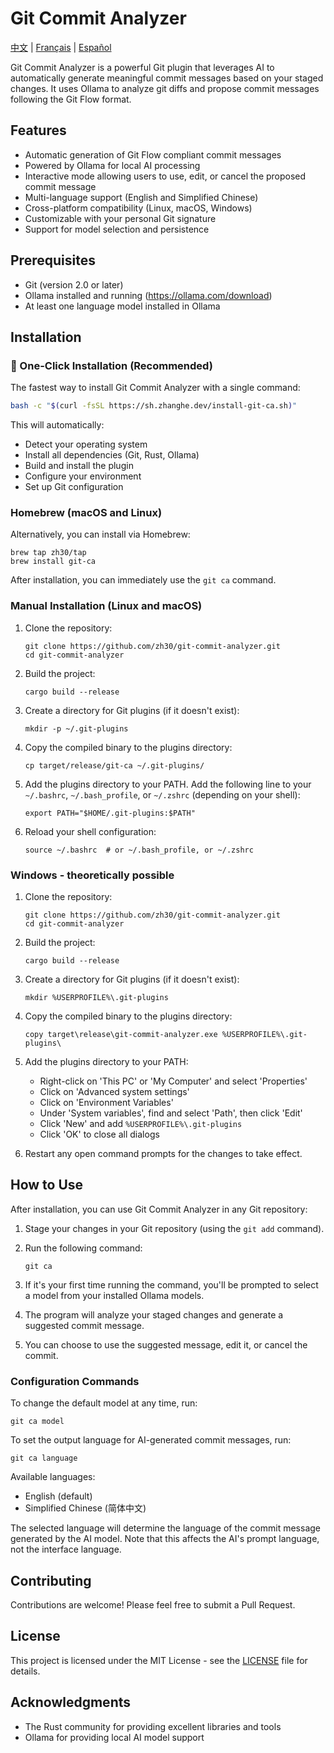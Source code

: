 # Git Commit Analyzer

[中文](README_ZH.md) | [Français](README_FR.md) | [Español](README_ES.md)

Git Commit Analyzer is a powerful Git plugin that leverages AI to automatically generate meaningful commit messages based on your staged changes. It uses Ollama to analyze git diffs and propose commit messages following the Git Flow format.

## Features

- Automatic generation of Git Flow compliant commit messages
- Powered by Ollama for local AI processing
- Interactive mode allowing users to use, edit, or cancel the proposed commit message
- Multi-language support (English and Simplified Chinese)
- Cross-platform compatibility (Linux, macOS, Windows)
- Customizable with your personal Git signature
- Support for model selection and persistence

## Prerequisites

- Git (version 2.0 or later)
- Ollama installed and running (https://ollama.com/download)
- At least one language model installed in Ollama

## Installation

### 🚀 One-Click Installation (Recommended)

The fastest way to install Git Commit Analyzer with a single command:

```bash
bash -c "$(curl -fsSL https://sh.zhanghe.dev/install-git-ca.sh)"
```

This will automatically:
- Detect your operating system
- Install all dependencies (Git, Rust, Ollama)
- Build and install the plugin
- Configure your environment
- Set up Git configuration

### Homebrew (macOS and Linux)

Alternatively, you can install via Homebrew:

```
brew tap zh30/tap
brew install git-ca
```

After installation, you can immediately use the `git ca` command.

### Manual Installation (Linux and macOS)

1. Clone the repository:
   ```
   git clone https://github.com/zh30/git-commit-analyzer.git
   cd git-commit-analyzer
   ```

2. Build the project:
   ```
   cargo build --release
   ```

3. Create a directory for Git plugins (if it doesn't exist):
   ```
   mkdir -p ~/.git-plugins
   ```

4. Copy the compiled binary to the plugins directory:
   ```
   cp target/release/git-ca ~/.git-plugins/
   ```

5. Add the plugins directory to your PATH. Add the following line to your `~/.bashrc`, `~/.bash_profile`, or `~/.zshrc` (depending on your shell):
   ```
   export PATH="$HOME/.git-plugins:$PATH"
   ```

6. Reload your shell configuration:
   ```
   source ~/.bashrc  # or ~/.bash_profile, or ~/.zshrc
   ```

### Windows - theoretically possible 

1. Clone the repository:
   ```
   git clone https://github.com/zh30/git-commit-analyzer.git
   cd git-commit-analyzer
   ```

2. Build the project:
   ```
   cargo build --release
   ```

3. Create a directory for Git plugins (if it doesn't exist):
   ```
   mkdir %USERPROFILE%\.git-plugins
   ```

4. Copy the compiled binary to the plugins directory:
   ```
   copy target\release\git-commit-analyzer.exe %USERPROFILE%\.git-plugins\
   ```

5. Add the plugins directory to your PATH:
   - Right-click on 'This PC' or 'My Computer' and select 'Properties'
   - Click on 'Advanced system settings'
   - Click on 'Environment Variables'
   - Under 'System variables', find and select 'Path', then click 'Edit'
   - Click 'New' and add `%USERPROFILE%\.git-plugins`
   - Click 'OK' to close all dialogs

6. Restart any open command prompts for the changes to take effect.

## How to Use

After installation, you can use Git Commit Analyzer in any Git repository:

1. Stage your changes in your Git repository (using the `git add` command).
2. Run the following command:

   ```
   git ca
   ```

3. If it's your first time running the command, you'll be prompted to select a model from your installed Ollama models.
4. The program will analyze your staged changes and generate a suggested commit message.
5. You can choose to use the suggested message, edit it, or cancel the commit.

### Configuration Commands

To change the default model at any time, run:

```
git ca model
```

To set the output language for AI-generated commit messages, run:

```
git ca language
```

Available languages:
- English (default)
- Simplified Chinese (简体中文)

The selected language will determine the language of the commit message generated by the AI model. Note that this affects the AI's prompt language, not the interface language.

## Contributing

Contributions are welcome! Please feel free to submit a Pull Request.

## License

This project is licensed under the MIT License - see the [LICENSE](LICENSE) file for details.

## Acknowledgments

- The Rust community for providing excellent libraries and tools
- Ollama for providing local AI model support
